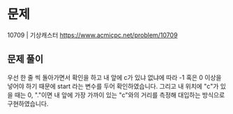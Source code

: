 # 문제

10709 | 기상캐스터
https://www.acmicpc.net/problem/10709

## 문제 풀이

우선 한 줄 씩 돌아가면서 확인을 하고 내 앞에 c가 있냐 없냐에 따라 -1 혹은 0 이상을 넣어야 하기 때문에 start 라는 변수를 두어 확인하였습니다. 그리고 내 위치에 "c"가 있을 때는 0, "."이면 내 앞에 가장 가까이 있는 "c"와의 거리를 측정해 대입하는 방식으로 구현하였습니다.
